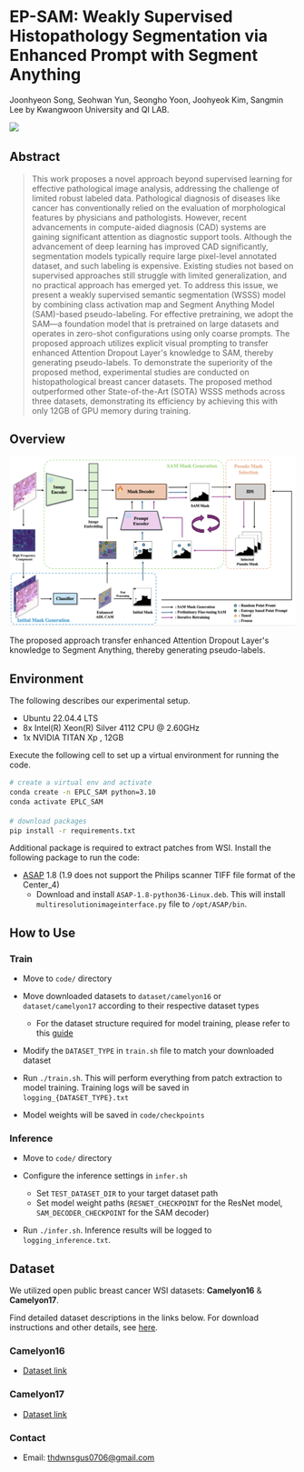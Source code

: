 # EP-SAM: Weakly Supervised Histopathology Segmentation via Enhanced Prompt with Segment Anything

Joonhyeon Song, Seohwan Yun, Seongho Yoon, Joohyeok Kim, Sangmin Lee by Kwangwoon University and QI LAB. 

<a href='https://arxiv.org/abs/2410.13621'><img src='https://img.shields.io/badge/ArXiv-2410.13621-red' /></a> 

## Abstract 

> This work proposes a novel approach beyond supervised learning for effective pathological image analysis, addressing the challenge of limited robust labeled data. Pathological diagnosis of diseases like cancer has conventionally relied on the evaluation of morphological features by physicians and pathologists. However, recent advancements in compute-aided diagnosis (CAD) systems are gaining significant attention as diagnostic support tools. Although the advancement of deep learning has improved CAD significantly, segmentation models typically require large pixel-level annotated dataset, and such labeling is expensive. Existing studies not based on supervised approaches still struggle with limited generalization, and no practical approach has emerged yet. To address this issue, we present a weakly supervised semantic segmentation (WSSS) model by combining class activation map and Segment Anything Model (SAM)-based pseudo-labeling. For effective pretraining, we adopt the SAM—a foundation model that is pretrained on large datasets and operates in zero-shot configurations using only coarse prompts. The proposed approach utilizes explicit visual prompting to transfer enhanced Attention Dropout Layer's knowledge to SAM, thereby generating pseudo-labels. To demonstrate the superiority of the proposed method, experimental studies are conducted on histopathological breast cancer datasets. The proposed method outperformed other State-of-the-Art (SOTA) WSSS methods across three datasets, demonstrating its efficiency by achieving this with only 12GB of GPU memory during training.

## Overview
 
![](./asset/figure1.png)

The proposed approach transfer enhanced Attention Dropout Layer's knowledge to Segment Anything, thereby generating pseudo-labels.

## Environment

The following describes our experimental setup.

- Ubuntu 22.04.4 LTS
- 8x Intel(R) Xeon(R) Silver 4112 CPU @ 2.60GHz
- 1x NVIDIA TITAN Xp , 12GB

Execute the following cell to set up a virtual environment for running the code.

```bash 
# create a virtual env and activate
conda create -n EPLC_SAM python=3.10
conda activate EPLC_SAM 

# download packages
pip install -r requirements.txt 
```

Additional package is required to extract patches from WSI. Install the following package to run the code:

- [ASAP](https://github.com/computationalpathologygroup/ASAP) 1.8 (1.9 does not support the Philips scanner TIFF file format of the Center_4)
  - Download and install ```ASAP-1.8-python36-Linux.deb```. This will install ```multiresolutionimageinterface.py``` file to ```/opt/ASAP/bin```.

## How to Use 

### Train

- Move to ```code/``` directory

- Move downloaded datasets to ```dataset/camelyon16``` or ```dataset/camelyon17``` according to their respective dataset types
  - For the dataset structure required for model training, please refer to this [guide](code/dataset/README.md)

- Modify the ```DATASET_TYPE``` in ```train.sh``` file to match your downloaded dataset

- Run ```./train.sh```. This will perform everything from patch extraction to model training. Training logs will be saved in ```logging_{DATASET_TYPE}.txt```

- Model weights will be saved in ```code/checkpoints```

### Inference 

- Move to ```code/``` directory

- Configure the inference settings in ```infer.sh```
  - Set ```TEST_DATASET_DIR``` to your target dataset path
  - Set model weight paths (```RESNET_CHECKPOINT``` for the ResNet model,
```SAM_DECODER_CHECKPOINT``` for the SAM decoder)

- Run ```./infer.sh```. Inference results will be logged to ```logging_inference.txt```.


## Dataset

We utilized open public breast cancer WSI datasets: **Camelyon16** & **Camelyon17**. 

Find detailed dataset descriptions in the links below. For download instructions and other details, see [here](code/dataset/README.md).

### Camelyon16

- [Dataset link](https://camelyon16.grand-challenge.org/)

### Camelyon17

- [Dataset link](https://camelyon17.grand-challenge.org/)


### Contact

- Email: thdwnsgus0706@gmail.com

